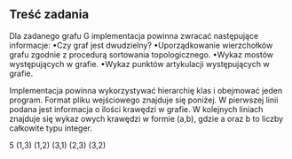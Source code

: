 ## Treść zadaniaDla zadanego grafu G implementacja powinna zwracać następujące informacje:•Czy graf jest dwudzielny?•Uporządkowanie wierzchołków grafu zgodnie z procedurą sortowania topologicznego.•Wykaz mostów występujących w grafie.•Wykaz punktów artykulacji występujących w grafie.Implementacja powinna wykorzystywać hierarchię klas i obejmować jeden program.Format pliku wejściowego znajduje się poniżej. W pierwszej linii podana jest informacja o ilości krawędzi w grafie. W kolejnych liniach znajduje się wykaz owych krawędzi w formie (a,b), gdzie a oraz b to liczby całkowite typu integer.5(1,3)(1,2)(3,1)(2,3)(3,2)